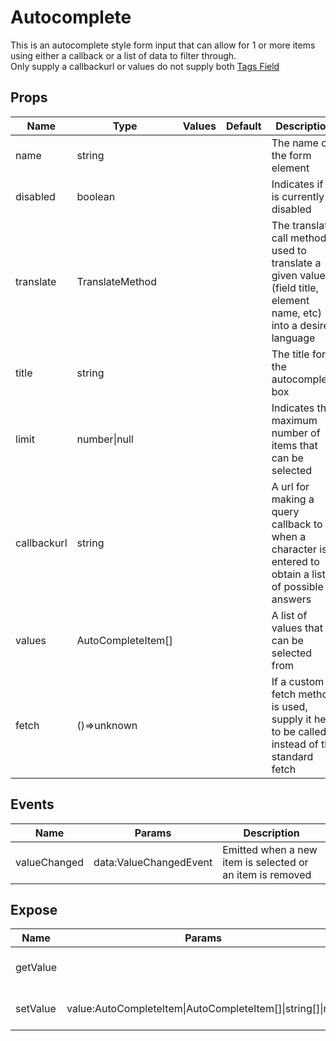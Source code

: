 # Autocomplete

This is an autocomplete style form input that can allow for 1 or more items using either a callback or a list of data to filter through.\
Only supply a callbackurl or values do not supply both
[Tags Field](https://github.com/crabvk/bulma-tagsfield)
## Props

| Name    | Type | Values | Default | Description |
| -------- | ------- | -------- | ------- | ------- |
| name | string ||  | The name of the form element|
| disabled | boolean ||  | Indicates if it is currently disabled|
| translate | TranslateMethod ||  | The translate call method used to translate a given value (field title, element name, etc) into a desired language|
| title | string ||  | The title for the autocomplete box|
| limit | number\|null ||  | Indicates the maximum number of items that can be selected|
| callbackurl | string ||  | A url for making a query callback to when a character is entered to obtain a list of possible answers|
| values | AutoCompleteItem\[\] ||  | A list of values that can be selected from|
| fetch | ()=>unknown ||  | If a custom fetch method is used, supply it here to be called instead of the standard fetch|
## Events

| Name    | Params | Description |
| ------- | ------- | ------- |
| valueChanged|data:ValueChangedEvent|Emitted when a new item is selected or an item is removed|
## Expose

| Name    | Params | Description |
| ------- | ------- | ------- |
| getValue||Gets the current value|
| setValue|value:AutoCompleteItem\|AutoCompleteItem[]\|string[]\|null|Sets the current value|

